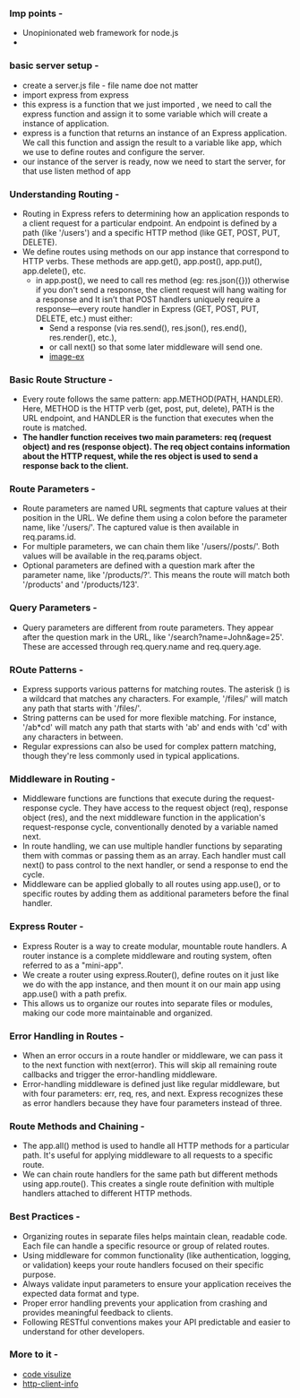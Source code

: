 ### Imp points - 
- Unopinionated web framework for node.js
- 

### basic server setup - 
- create  a server.js file - file name doe not matter
- import express from express
- this express is a function that we just imported , we need to call the express function and assign it to some variable which will create a instance of application.
- express is a function that returns an instance of an Express application. We call this function and assign the result to a variable like app, which we use to define routes and configure the server.
- our instance of the server is ready, now we need to start the server, for that use listen method of app 

### Understanding Routing -
- Routing in Express refers to determining how an application responds to a client request for a particular endpoint. An endpoint is defined by a path (like '/users') and a specific HTTP method (like GET, POST, PUT, DELETE).
- We define routes using methods on our app instance that correspond to HTTP verbs. These methods are app.get(), app.post(), app.put(), app.delete(), etc.
    - in app.post(), we need to call res method (eg: res.json({})) otherwise if you don't send a response, the client request will hang waiting for a response and It isn’t that POST handlers uniquely require a response—every route handler in Express (GET, POST, PUT, DELETE, etc.) must either:
        - Send a response (via res.send(), res.json(), res.end(), res.render(), etc.),
        - or call next() so that some later middleware will send one.
        - [image-ex](/expressJs/images/ss1.png)

### Basic Route Structure -
- Every route follows the same pattern: app.METHOD(PATH, HANDLER). Here, METHOD is the HTTP verb (get, post, put, delete), PATH is the URL endpoint, and HANDLER is the function that executes when the route is matched.
- **The handler function receives two main parameters: req (request object) and res (response object). The req object contains information about the HTTP request, while the res object is used to send a response back to the client.** 

### Route Parameters - 
- Route parameters are named URL segments that capture values at their position in the URL. We define them using a colon before the parameter name, like '/users/'. The captured value is then available in req.params.id.
- For multiple parameters, we can chain them like '/users//posts/'. Both values will be available in the req.params object.
- Optional parameters are defined with a question mark after the parameter name, like '/products/?'. This means the route will match both '/products' and '/products/123'.

### Query Parameters - 
- Query parameters are different from route parameters. They appear after the question mark in the URL, like '/search?name=John&age=25'. These are accessed through req.query.name and req.query.age.

### ROute Patterns -
- Express supports various patterns for matching routes. The asterisk () is a wildcard that matches any characters. For example, '/files/' will match any path that starts with '/files/'.
- String patterns can be used for more flexible matching. For instance, '/ab*cd' will match any path that starts with 'ab' and ends with 'cd' with any characters in between.
- Regular expressions can also be used for complex pattern matching, though they're less commonly used in typical applications.

### Middleware in Routing -
- Middleware functions are functions that execute during the request-response cycle. They have access to the request object (req), response object (res), and the next middleware function in the application's request-response cycle, conventionally denoted by a variable named next.
- In route handling, we can use multiple handler functions by separating them with commas or passing them as an array. Each handler must call next() to pass control to the next handler, or send a response to end the cycle.
- Middleware can be applied globally to all routes using app.use(), or to specific routes by adding them as additional parameters before the final handler.

### Express Router -
- Express Router is a way to create modular, mountable route handlers. A router instance is a complete middleware and routing system, often referred to as a "mini-app".
- We create a router using express.Router(), define routes on it just like we do with the app instance, and then mount it on our main app using app.use() with a path prefix.
- This allows us to organize our routes into separate files or modules, making our code more maintainable and organized.

### Error Handling in Routes -
- When an error occurs in a route handler or middleware, we can pass it to the next function with next(error). This will skip all remaining route callbacks and trigger the error-handling middleware.
- Error-handling middleware is defined just like regular middleware, but with four parameters: err, req, res, and next. Express recognizes these as error handlers because they have four parameters instead of three.

### Route Methods and Chaining - 
- The app.all() method is used to handle all HTTP methods for a particular path. It's useful for applying middleware to all requests to a specific route.
- We can chain route handlers for the same path but different methods using app.route(). This creates a single route definition with multiple handlers attached to different HTTP methods.

### Best Practices -
- Organizing routes in separate files helps maintain clean, readable code. Each file can handle a specific resource or group of related routes.
- Using middleware for common functionality (like authentication, logging, or validation) keeps your route handlers focused on their specific purpose.
- Always validate input parameters to ensure your application receives the expected data format and type.
- Proper error handling prevents your application from crashing and provides meaningful feedback to clients.
- Following RESTful conventions makes your API predictable and easier to understand for other developers.

### More to it -
- [code visulize](https://claude.ai/public/artifacts/72bb48e7-b628-4f12-9303-e16adef8e5f0)
- [http-client-info](/expressJs/http-client-info.md)